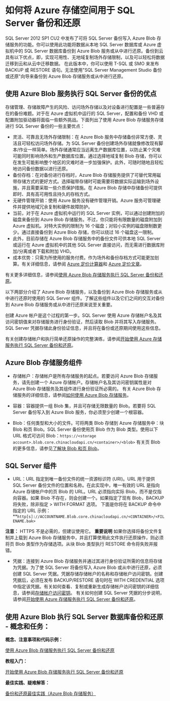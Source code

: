 <properties linkid="manage-services-storage-SQL-Server-backup" urlDisplayName="Storage for SQL Server backups" pageTitle="如何将 Azure 存储空间用于 SQL Server 备份和还原 | Azure" metaKeywords="" description="" metaCanonical="" services="storage" documentationCenter="" title="How to Use Azure Storage for SQL Server Backup and Restore" authors="karaman" solutions="" manager="clairt" editor="tysonn" />
<tags ms.service="storage"
    ms.date="03/06/2015"
    wacn.date="04/11/2015"
    />



<h1 id="SQLServerBackupandRestoretostorage">如何将 Azure 存储空间用于 SQL Server 备份和还原</h1>

SQL Server 2012 SP1 CU2 中发布了可将 SQL Server 备份写入 Azure Blob 存储服务的功能。你可以使用此功能将数据从本地 SQL Server 数据库或 Azure 虚拟机中的 SQL Server 数据库备份到 Azure Blob 服务或从中进行还原。备份到云具有以下优点，即，实现可用性、无地域复制场外存储限制，以及可以轻松将数据迁移到云和从云中迁移数据。   在此版本中，你可以使用 T-SQL 或 SMO 来发布 BACKUP 或 RESTORE 语句。无法使用"SQL Server Management Studio 备份或还原"向导来备份到 Azure Blob 存储服务或从中进行还原。

<h2> 使用 Azure Blob 服务执行 SQL Server 备份的优点</h2>

存储管理、存储故障产生的风险、访问场外存储以及对设备进行配置是一些普遍存在的备份难题。对于在 Azure 虚拟机中运行的 SQL Server，配置和备份 VHD 或配置附加驱动器将面临一些额外挑战。下面列出了使用 Azure Blob 存储服务存储进行 SQL Server 备份的一些主要优点：

* 灵活、可靠且无场外存储限制：在 Azure Blob 服务中存储备份非常方便、灵活且可轻松访问场外存储。为 SQL Server 备份创建场外存储就像修改现有脚本/作业一样简单。场外存储通常应当远离生产数据库位置，以防止某个灾难可能同时影响场外和生产数据库位置。通过选择地域复制 Blob 存储，你可以在发生可能影响整个地区的灾难时进一步加强保护。此外，可随时随地且轻松地访问备份数据以进行还原。
* 备份存档：在对备份进行存档时，Azure Blob 存储服务提供了可替代常用磁带存储方式的更好方式。选择磁带存储时可能需要将数据实际运输到场外设施，并且需要采取一些介质保护措施。在 Azure Blob 存储中存储备份可提供即时、具有高可用性且持久的存档方式。
* 无硬件管理开销：使用 Azure 服务没有硬件管理开销。Azure 服务可管理硬件并提供地域冗余复制和硬件故障防护。
* 当前，对于在 Azure 虚拟机中运行的 SQL Server 实例，可以通过创建附加的磁盘来备份到 Azure Blob 存储服务。不过，你只能将有限数量的磁盘附加到 Azure 虚拟机。对特大实例的限制为 16 个磁盘；对较小实例的磁盘限制数更少。通过直接备份到 Azure Blob 存储，你可以绕过 16 个磁盘这一限制。
* 此外，目前存储在 Azure Blob 存储服务中的备份文件可供本地 SQL Server 或运行在 Azure 虚拟机中的其他 SQL Server 直接访问，而无需进行数据库附加/分离或者下载和附加 VHD。
* 成本优势：只需为所使用的服务付费。作为场外和备份存档方式可能更加划算。有关详细信息，请参阅 [Azure 定价计算器](/zh-cn/pricing/calculator/#data-management "Pricing Calculator")和 [Azure 定价文章](/zh-cn/pricing/ "Pricing article")。

有关更多详细信息，请参阅[使用 Azure Blob 存储服务执行 SQL Server 备份和还原](http://msdn.microsoft.com/zh-cn/library/jj919148.aspx)。

以下两部分介绍了 Azure Blob 存储服务，以及备份到 Azure Blob 存储服务或从中进行还原时使用的 SQL Server 组件。了解这些组件以及它们之间的交互对备份到 Azure Blob 存储服务或从中进行还原来说至关重要。 

创建 Azure 帐户是这个过程的第一步。SQL Server 使用 Azure 存储帐户名及其访问密钥值来对存储服务进行身份验证，然后读取 Blob 并将其写入存储服务。SQL Server 凭据存储此身份验证信息，并且将在备份或还原期间使用这些信息。 

有关创建存储帐户和执行简单还原操作的完整演练，请参阅[开始使用 Azure 存储服务执行 SQL Server 备份和还原](http://msdn.microsoft.com/zh-cn/library/jj720558.aspx)。

## Azure Blob 存储服务组件 

* 存储帐户：存储帐户是所有存储服务的起点。若要访问 Azure Blob 存储服务，请先创建一个 Azure 存储帐户。存储帐户名及其访问密钥属性是对 Azure Blob 存储服务及其组件进行身份验证所必需的。 
有关 Azure Blob 存储服务的详细信息，请参阅[如何使用 Azure Blob 存储服务](/develop/net/how-to-guides/blob-storage-v17)。

* 容器：容器提供一组 Blob 集，并且可存储无限数量的 Blob。若要将 SQL Server 备份写入到 Azure Blob 服务，你必须至少创建一个根容器。 

* Blob：任何类型和大小的文件。可将两类 Blob 存储到 Azure 存储服务中：块 Blob 和页 Blob。SQL Server 备份使用页 Blob 作为 Blob 类型。使用以下 URL 格式可访问 Blob：`https://<storage account>.blob.core.chinacloudapi.cn/<container>/<blob>`
有关页 Blob 的更多信息，请参见[了解块 Blob 和页 Blob](http://msdn.microsoft.com/zh-cn/library/azure/ee691964.aspx)。

## SQL Server 组件

* URL：URL 指定到唯一备份文件的统一资源标识符 (URI)。URL 用于提供 SQL Server 备份文件的位置和名称。在此实现中，唯一有效的 URL 是指向 Azure 存储帐户中的页 Blob 的 URL。URL 必须指向实际 Blob，而不是仅指向容器。如果 Blob 不存在，则会创建一个。如果指定了现有 Blob，BACKUP 将失败，除非指定 > WITH FORMAT 选项。 
下面是你将在 BACKUP 命令中指定的 URL 示例： 
**`http[s]://ACCOUNTNAME.Blob.core.chinacloudapi.cn/<CONTAINER>/<FILENAME.bak>`

<b>注意：</b> HTTPS 不是必需的，但建议使用它。
<b>重要说明</b>
如果你选择将备份文件复制并上载到 Azure Blob 存储服务中，并且打算使用此文件执行还原操作，则必须将页 Blob 类型作为存储选项。从块 Blob 类型执行 RESTORE 命令将失败并报错。 

* 凭据：连接到 Azure Blob 存储服务并通过其进行身份验证所需的信息将存储为凭据。为了使 SQL Server 将备份写入 Azure Blob 或从中进行还原，必须创建 SQL Server 凭据。凭据存储存储帐户的名称和存储帐户访问密钥。创建凭据后，必须在发布 BACKUP/RESTORE 语句时在 WITH CREDENTIAL 选项中指定该凭据。有关如何查看、复制或重新生成存储帐户访问密钥的详细信息，请参阅[存储帐户访问密钥](http://msdn.microsoft.com/zh-cn/library/azure/hh531566.aspx)。
有关如何创建 SQL Server 凭据的分步说明，请参阅[开始使用 Azure 存储服务执行 SQL Server 备份和还原](http://msdn.microsoft.com/zh-cn/library/jj720558.aspx)。

## 使用 Azure Blob 执行 SQL Server 数据库备份和还原 - 概念和任务：

**概念、注意事项和代码示例：**

[使用 Azure Blob 存储服务执行 SQL Server 备份和还原](http://msdn.microsoft.com/zh-cn/library/jj919148.aspx)

**教程入门：**

[开始使用 Azure Blob 存储服务执行 SQL Server 备份和还原](http://msdn.microsoft.com/zh-cn/library/jj720558.aspx "Tutorial")

**最佳实践、疑难解答：**
	
[备份和还原最佳实践（Azure Blob 存储服务）](http://msdn.microsoft.com/zh-cn/library/jj919149.aspx)




	




<!--HONumber=41-->
